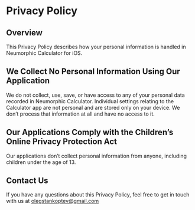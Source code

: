 # Privacy Policy
## Overview
This Privacy Policy describes how your personal information is handled in Neumorphic Calculator for iOS.
## We Collect No Personal Information Using Our Application
We do not collect, use, save, or have access to any of your personal data recorded in Neumorphic Calculator.
Individual settings relating to the Calculator app are not personal and are stored only on your device. We don’t process that information at all and have no access to it.
## Our Applications Comply with the Children’s Online Privacy Protection Act
Our applications don’t collect personal information from anyone, including children under the age of 13.
## Contact Us
If you have any questions about this Privacy Policy, feel free to get in touch with us at olegstankoptev@gmail.com
